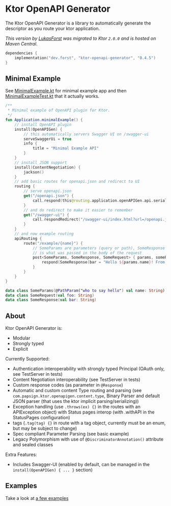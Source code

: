 # Ktor OpenAPI Generator

The Ktor OpenAPI Generator is a library to automatically generate the descriptor as you route your ktor application.

_This version by [LukasForst](https://github.com/LukasForst) was migrated to Ktor `2.0.0` and is hosted on Maven
Central_.

```kotlin
dependencies {
    implementation("dev.forst", "ktor-openapi-generator", "0.4.5")
}
```

## Minimal Example

See [MinimalExample.kt](src/test/kotlin/MinimalExample.kt) for minimal example app and
then [MinimalExampleTest.kt](src/test/kotlin/MinimalExampleTest.kt) that it actually works.

```kotlin
/**
 * Minimal example of OpenAPI plugin for Ktor.
 */
fun Application.minimalExample() {
    // install OpenAPI plugin
    install(OpenAPIGen) {
        // this automatically servers Swagger UI on /swagger-ui
        serveSwaggerUi = true
        info {
            title = "Minimal Example API"
        }
    }
    // install JSON support
    install(ContentNegotiation) {
        jackson()
    }
    // add basic routes for openapi.json and redirect to UI
    routing {
        // serve openapi.json
        get("/openapi.json") {
            call.respond(this@routing.application.openAPIGen.api.serialize())
        }
        // and do redirect to make it easier to remember
        get("/swagger-ui") {
            call.respondRedirect("/swagger-ui/index.html?url=/openapi.json", true)
        }
    }
    // and now example routing
    apiRouting {
        route("/example/{name}") {
            // SomeParams are parameters (query or path), SomeResponse is what the backend returns and SomeRequest
            // is what was passed in the body of the request
            post<SomeParams, SomeResponse, SomeRequest> { params, someRequest ->
                respond(SomeResponse(bar = "Hello ${params.name}! From body: ${someRequest.foo}."))
            }
        }
    }
}

data class SomeParams(@PathParam("who to say hello") val name: String)
data class SomeRequest(val foo: String)
data class SomeResponse(val bar: String)
```

## About

Ktor OpenAPI Generator is:

- Modular
- Strongly typed
- Explicit

Currently Supported:

- Authentication interoperability with strongly typed Principal (OAuth only, see TestServer in tests)
- Content Negotiation interoperability (see TestServer in tests)
- Custom response codes (as parameter in `@Response`)
- Automatic and custom content Type routing and parsing (see `com.papsign.ktor.openapigen.content.type`, Binary Parser
  and default JSON parser (that uses the ktor implicit parsing/serializing))
- Exception handling (use `.throws(ex) {}` in the routes with an APIException object) with Status pages interop (with
  .withAPI in the StatusPages configuration)
- tags (`.tag(tag) {}` in route with a tag object, currently must be an enum, but may be subject to change)
- Spec compliant Parameter Parsing (see basic example)
- Legacy Polymorphism with use of `@DiscriminatorAnnotation()` attribute and sealed classes

Extra Features:

- Includes Swagger-UI (enabled by default, can be managed in the `install(OpenAPIGen) { ... }` section)

## Examples

Take a look at [a few examples](https://github.com/papsign/Ktor-OpenAPI-Generator/wiki/A-few-examples)
